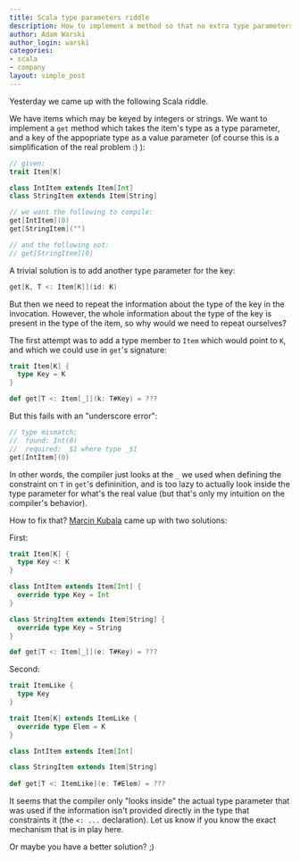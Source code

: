 ```yaml
---
title: Scala type parameters riddle
description: How to implement a method so that no extra type parameters need to be specified?
author: Adam Warski
author_login: warski
categories:
- scala
- company
layout: simple_post
---
```


Yesterday we came up with the following Scala riddle.

We have items which may be keyed by integers or strings. We want to implement a `get` method which takes the item's type as a type parameter, and a key of the appopriate type as a value parameter (of course this is a simplification of the real problem :) ):

```scala
// given:
trait Item[K]

class IntItem extends Item[Int]
class StringItem extends Item[String]

// we want the following to compile:
get[IntItem](0)
get[StringItem]("")

// and the following not: 
// get[StringItem](0)
```

A trivial solution is to add another type parameter for the key:

```scala
get[K, T <: Item[K]](id: K)
```

But then we need to repeat the information about the type of the key in the invocation. However, the whole information about the type of the key is present in the type of the item, so why would we need to repeat ourselves?

The first attempt was to add a type member to `Item` which would point to `K`, and which we could use in `get`'s signature:

```scala
trait Item[K] {
  type Key = K
}

def get[T <: Item[_]](k: T#Key) = ???
```

But this fails with an "underscore error":

```scala
// type mismatch;
//  found: Int(0)
//  required: _$1 where type _$1
get[IntItem](0)
```

In other words, the compiler just looks at the `_` we used when defining the constraint on `T` in `get`'s defininition, and is too lazy to actually look inside the type parameter for what's the real value (but that's only my intuition on the compiler's behavior).

How to fix that? [Marcin Kubala](https://github.com/mkubala) came up with two solutions:

First:

```scala
trait Item[K] {
  type Key <: K
}

class IntItem extends Item[Int] {
  override type Key = Int
}

class StringItem extends Item[String] {
  override type Key = String
}

def get[T <: Item[_]](e: T#Key) = ???
```

Second:

```scala
trait ItemLike {
  type Key
}

trait Item[K] extends ItemLike {
  override type Elem = K
}

class IntItem extends Item[Int]

class StringItem extends Item[String]
  
def get[T <: ItemLike](e: T#Elem) = ???
```

It seems that the compiler only "looks inside" the actual type parameter that was used if the information isn't provided directly in the type that constraints it (the `<: ...` declaration). Let us know if you know the exact mechanism that is in play here.
 
Or maybe you have a better solution? ;)
